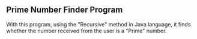 ## Prime Number Finder Program

With this program, using the "Recursive" method in Java language, it finds whether the number received from the user is a "Prime" number.